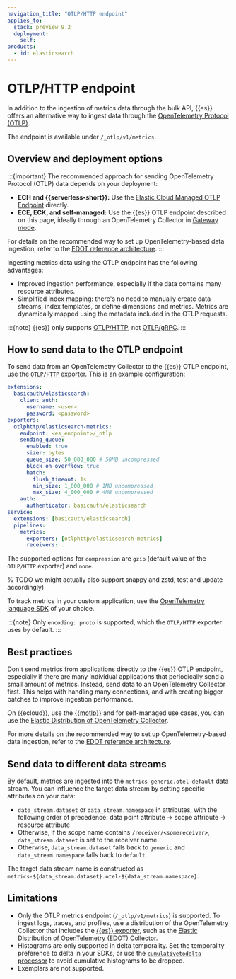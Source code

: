```yaml
---
navigation_title: "OTLP/HTTP endpoint"
applies_to:
  stack: preview 9.2
  deployment:
    self:
products:
  - id: elasticsearch
---
```


# OTLP/HTTP endpoint

In addition to the ingestion of metrics data through the bulk API,
{{es}} offers an alternative way to ingest data through the [OpenTelemetry Protocol (OTLP)](https://opentelemetry.io/docs/specs/otlp).

The endpoint is available under `/_otlp/v1/metrics`.

## Overview and deployment options

:::{important}
The recommended approach for sending OpenTelemetry Protocol (OTLP) data depends on your deployment:

- **ECH and {{serverless-short}}:** Use the [Elastic Cloud Managed OTLP Endpoint](opentelemetry:/reference/motlp.md) directly.
- **ECE, ECK, and self-managed:** Use the {{es}} OTLP endpoint described on this page, ideally through an OpenTelemetry Collector in [Gateway mode](elastic-agent://reference/edot-collector/config/default-config-standalone.md#gateway-mode).

For details on the recommended way to set up OpenTelemetry-based data ingestion, refer to the [EDOT reference architecture](opentelemetry:/reference/architecture/index.md).
:::

Ingesting metrics data using the OTLP endpoint has the following advantages:

* Improved ingestion performance, especially if the data contains many resource attributes.
* Simplified index mapping:
  there's no need to manually create data streams, index templates, or define dimensions and metrics.
  Metrics are dynamically mapped using the metadata included in the OTLP requests.

:::{note}
{{es}} only supports [OTLP/HTTP](https://opentelemetry.io/docs/specs/otlp/#otlphttp),
not [OTLP/gRPC](https://opentelemetry.io/docs/specs/otlp/#otlpgrpc).
:::

## How to send data to the OTLP endpoint

To send data from an OpenTelemetry Collector to the {{es}} OTLP endpoint,
use the [`OTLP/HTTP` exporter](https://github.com/open-telemetry/opentelemetry-collector/tree/main/exporter/otlphttpexporter).
This is an example configuration:

```yaml
extensions:
  basicauth/elasticsearch:
    client_auth:
      username: <user>
      password: <password>
exporters:
  otlphttp/elasticsearch-metrics:
    endpoint: <es_endpoint>/_otlp
    sending_queue:
      enabled: true
      sizer: bytes
      queue_size: 50_000_000 # 50MB uncompressed
      block_on_overflow: true
      batch:
        flush_timeout: 1s
        min_size: 1_000_000 # 1MB uncompressed
        max_size: 4_000_000 # 4MB uncompressed
    auth:
      authenticator: basicauth/elasticsearch
service:
  extensions: [basicauth/elasticsearch]
  pipelines:
    metrics:
      exporters: [otlphttp/elasticsearch-metrics]
      receivers: ...
```

The supported options for `compression` are `gzip` (default value of the `OTLP/HTTP` exporter) and `none`.

% TODO we might actually also support snappy and zstd, test and update accordingly)

To track metrics in your custom application,
use the [OpenTelemetry language SDK](https://opentelemetry.io/docs/getting-started/dev/) of your choice.

:::{note} 
Only `encoding: proto` is supported, which the `OTLP/HTTP` exporter uses by default.
:::

## Best practices

Don't send metrics from applications directly to the {{es}} OTLP endpoint, especially if there are many individual applications that periodically send a small amount of metrics. Instead, send data to an OpenTelemetry Collector first. This helps with handling many connections, and with creating bigger batches to improve ingestion performance. 

On {{ecloud}}, use the [{{motlp}}](opentelemetry:/reference/motlp.md) and for self-managed use cases, you can use the [Elastic Distribution of OpenTelemetry Collector](elastic-agent:/reference/edot-collector/index.md).

For more details on the recommended way to set up OpenTelemetry-based data ingestion, refer to the [EDOT reference architecture](opentelemetry:/reference/architecture/index.md).

## Send data to different data streams

By default, metrics are ingested into the `metrics-generic.otel-default` data stream. You can influence the target data stream by setting specific attributes on your data:

- `data_stream.dataset` or `data_stream.namespace` in attributes, with the following order of precedence: data point attribute -> scope attribute -> resource attribute
- Otherwise, if the scope name contains `/receiver/<somereceiver>`, `data_stream.dataset` is set to the receiver name.
- Otherwise, `data_stream.dataset` falls back to `generic` and `data_stream.namespace` falls back to `default`.

The target data stream name is constructed as `metrics-${data_stream.dataset}.otel-${data_stream.namespace}`.

## Limitations

* Only the OTLP metrics endpoint (`/_otlp/v1/metrics`) is supported.
  To ingest logs, traces, and profiles, use a distribution of the OpenTelemetry Collector that includes the [{{es}} exporter](opentelemetry:/reference/edot-collector/components/elasticsearchexporter.md),
  such as the [Elastic Distribution of OpenTelemetry (EDOT) Collector](opentelemetry:/reference/edot-collector/index.md).
* Histograms are only supported in delta temporality. Set the temporality preference to delta in your SDKs, or use the [`cumulativetodelta` processor](https://github.com/open-telemetry/opentelemetry-collector-contrib/tree/main/processor/cumulativetodeltaprocessor) to avoid cumulative histograms to be dropped.
* Exemplars are not supported.
